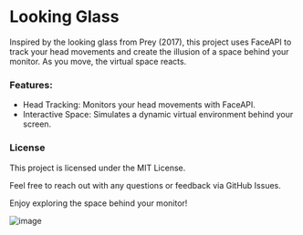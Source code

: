# Looking Glass


Inspired by the looking glass from Prey (2017), this project uses FaceAPI to track your head movements and create the illusion of a space behind your monitor. As you move, the virtual space reacts.

### Features:

- Head Tracking: Monitors your head movements with FaceAPI.
- Interactive Space: Simulates a dynamic virtual environment behind your screen.

### License

This project is licensed under the MIT License. 

Feel free to reach out with any questions or feedback via GitHub Issues.

Enjoy exploring the space behind your monitor!

![image](https://github.com/user-attachments/assets/2413c50f-bde8-4176-9bce-85396a4ab0d2)

